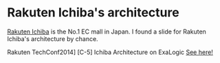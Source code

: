 # Rakuten Ichiba's architecture

[Rakuten Ichiba](https://www.rakuten.co.jp) is the No.1 EC mall in Japan.
I found a slide for Rakuten Ichiba's architecture by chance.

Rakuten TechConf2014] [C-5] Ichiba Architecture on ExaLogic
[See here!](https://www2.slideshare.net/rakutentech/rakuten-techconf2014-c5-ichiba-architecture-on-exalogic)
